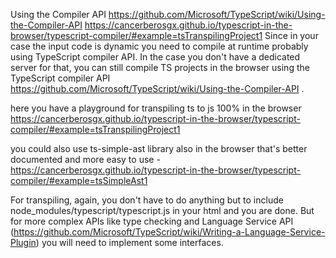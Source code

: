 Using the Compiler API
https://github.com/Microsoft/TypeScript/wiki/Using-the-Compiler-API
https://cancerberosgx.github.io/typescript-in-the-browser/typescript-compiler/#example=tsTranspilingProject1
Since in your case the input code is dynamic you need to compile at runtime probably using TypeScript compiler API. In the case you don't have a dedicated server for that, you can still compile TS projects in the browser using the TypeScript compiler API https://github.com/Microsoft/TypeScript/wiki/Using-the-Compiler-API .

here you have a playground for transpiling ts to js 100% in the browser https://cancerberosgx.github.io/typescript-in-the-browser/typescript-compiler/#example=tsTranspilingProject1

you could also use ts-simple-ast library also in the browser that's better documented and more easy to use - https://cancerberosgx.github.io/typescript-in-the-browser/typescript-compiler/#example=tsSimpleAst1

For transpiling, again, you don't have to do anything but to include node_modules/typescript/typescript.js in your html and you are done. But for more complex APIs like type checking and Language Service API (https://github.com/Microsoft/TypeScript/wiki/Writing-a-Language-Service-Plugin) you will need to implement some interfaces.
